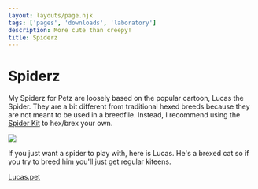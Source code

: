 ```yaml
---
layout: layouts/page.njk
tags: ['pages', 'downloads', 'laboratory']
description: More cute than creepy!
title: Spiderz
---
```

# Spiderz

My Spiderz for Petz are loosely based on the popular cartoon, Lucas the Spider. They are a bit different from traditional hexed breeds because they are not meant to be used in a breedfile. Instead, I recommend using the [Spider Kit](https://github.com/melissamcewen/spiderz/) to hex/brex your own. 

![](https://cdn.glitch.com/e8c48446-7221-44a1-aabd-d809cd1d1e34%2FCleanShot%202021-06-11%20at%2014.32.43.gif?v=1623440298804)

If you just want a spider to play with, here is Lucas. He's a brexed cat so if you try to breed him you'll just get regular kiteens.

[Lucas.pet](https://cdn.glitch.com/e8c48446-7221-44a1-aabd-d809cd1d1e34%2FLucas.pet?v=1623440333807)



